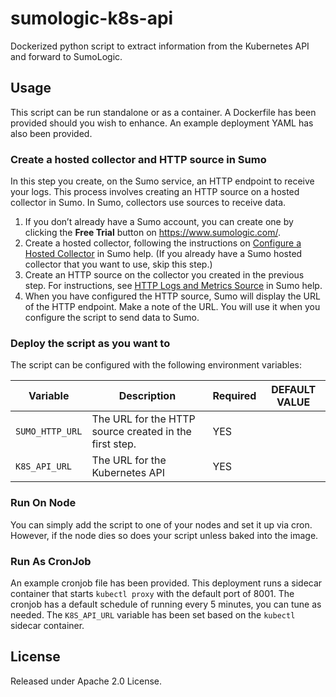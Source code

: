 # sumologic-k8s-api
Dockerized python script to extract information from the Kubernetes API and forward to SumoLogic.

## Usage

This script can be run standalone or as a container.  A Dockerfile has been provided should you wish to enhance.  An example deployment YAML has also been provided.

### Create a hosted collector and HTTP source in Sumo

In this step you create, on the Sumo service, an HTTP endpoint to receive your logs. This process involves creating an HTTP source on a hosted collector in Sumo. In Sumo, collectors use sources to receive data.

1. If you don’t already have a Sumo account, you can create one by clicking the **Free Trial** button on https://www.sumologic.com/.
2. Create a hosted collector, following the instructions on [Configure a Hosted Collector](https://help.sumologic.com/Send-Data/Hosted-Collectors/Configure-a-Hosted-Collector) in Sumo help. (If you already have a Sumo hosted collector that you want to use, skip this step.)  
3. Create an HTTP source on the collector you created in the previous step. For instructions, see [HTTP Logs and Metrics Source](https://help.sumologic.com/Send-Data/Sources/02Sources-for-Hosted-Collectors/HTTP-Source) in Sumo help. 
4. When you have configured the HTTP source, Sumo will display the URL of the HTTP endpoint. Make a note of the URL. You will use it when you configure the script to send data to Sumo. 

### Deploy the script as you want to
The script can be configured with the following environment variables:

| Variable        | Description                                            | Required | DEFAULT VALUE |
| --------        | -----------                                            | -------- | ------------- |
| `SUMO_HTTP_URL` | The URL for the HTTP source created in the first step. | YES      |               |
| `K8S_API_URL`   | The URL for the Kubernetes API                         | YES      |               | 

### Run On Node

You can simply add the script to one of your nodes and set it up via cron.  However, if the node dies so does your script unless baked into the image.

### Run As CronJob

An example cronjob file has been provided. This deployment runs a sidecar container that starts `kubectl proxy` with the default port of 8001.  The cronjob has a default schedule of running every 5 minutes, you can tune as needed.  The `K8S_API_URL` variable has been set based on the `kubectl` sidecar container.

## License
Released under Apache 2.0 License.
